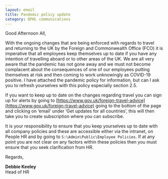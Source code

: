```yaml
---
layout: email
title: Pandemic policy update
category: QPHL communications
---
```


Good Afternoon All,

With the ongoing changes that are being enforced with regards to travel and returning to the UK by the Foreign and Commonwealth Office (FCO) it is imperative that all employees keep themselves up to date if you have any intention of travelling aboard or to other areas of the UK. We are all very aware that the pandemic has not gone away and we must not become complacent about the consequences of one of our employees putting themselves at risk and then coming to work unknowingly as COVID-19 positive. I have attached the pandemic policy for information, but can I ask you to refresh yourselves with this policy especially section 2.5.

If you want to keep up to date on the changes regarding travel you can sign up for alerts by going to [https://www.gov.uk/foreign-travel-advice](https://www.gov.uk/foreign-travel-advice) going to the bottom of the page and clicking on ‘email’ under ‘Get updates for all countries’, this will then take you to create subscription where you can subscribe.

It is your responsibility to ensure that you keep yourselves up to date with all company policies and these are accessible either via the intranet, on People HR and by going to `S:\Admin\Public\Employee Policies`.  If at any point you are not clear on any factors within these policies then you must ensure that you seek clarification from HR.

Regards,

**Debbie Keeley**<br>
Head of HR